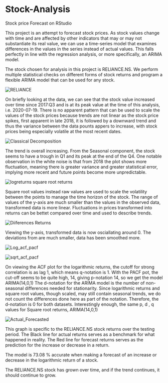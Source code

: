 # Stock-Analysis
Stock price Forecast on RStudio

This project is an attempt to forecast stock prices.
As stock values change with time and are affected by other indicators that may or may not substantiate its real value, we can use a time-series model that examines differences in the values in the series instead of actual values. This falls perfectly in line with the regression analysis, or more specifically, an ARIMA model.

The stock chosen for analysis in this project is RELIANCE.NS.
We perform multiple statistical checks on different forms of stock returns and program a flexible ARIMA model that can be used for any stock.

![RELIANCE](https://user-images.githubusercontent.com/51287188/112314715-578e6200-8ccf-11eb-9b78-4235b93d2ea6.png)

On briefly looking at the data, we can see that the stock value increased over time since 2017:Q3 and is at its peak value at the time of this analysis, i.e. 2020-07-19. There is no apparent pattern that can be used to scale the values of the stock prices because trends are not linear as the stock price spikes, first apparent in late 2018, it is followed by a downward trend and thus the variance  between the data pounts appers to increase, with stock prices being especially volatile at the most recent dates.

![Classical Decomposition](https://user-images.githubusercontent.com/51287188/112314891-8dcbe180-8ccf-11eb-847e-1ddd5143a939.png)

The trend is overall increasing. From the Seasonal component, the stock seems to have a trough in Q1 and its peak at the end of the Q4. One notable observation in the white noise is that from 2018 the plot shows more fluctuation, meaning there is greater variance and greater statistical error, implying more recent and future points become more unpredictable.

![logreturns   square root returns](https://user-images.githubusercontent.com/51287188/112314999-a89e5600-8ccf-11eb-80e7-7b309097b555.png)

Square root values instead raw values are used to scale the volatility between the points to manage the time horizon of the stock.
The range of values of the y-axis are much smaller than the values in the observed data, transformed data is more linear.
Fluctuations in prices transformed into returns can be bettet compared over time and used to describe trends.

![Diiferences Returns](https://user-images.githubusercontent.com/51287188/112315043-b6ec7200-8ccf-11eb-91e5-14af07708c69.png)

Viewing the y-axis, transformed data is now osciallating around 0. The deviations from are much smaller, data has been smoothed more.

![Log_acf_pacf](https://user-images.githubusercontent.com/51287188/112315440-282c2500-8cd0-11eb-9a2d-b89c5ecd51ac.png)

![sqrt_acf_pacf](https://user-images.githubusercontent.com/51287188/112315077-bfdd4380-8ccf-11eb-8eca-681d4e9014a2.png)

On viewing the ACF plot for the logarithmic returns, the cutoff for strong correlation is as lag 1, which means q-notation is 1.
With the PACF pot, the cut-off seems to be quite high, 14, giving p-notation 14, so we get the model ARIMA(14,0,1)
The d-notation for the ARIMA model is the number of non-seasonal differences needed for stationarity.
Since logarithmic returns and square root values, though scaled, may still contain seasonal trends, we do not count the differences done here as part of the notation. Therefore, the d-notation is 0 for both datasets.
Interestingly enough, the same p, d , q values for Square root returns, ARIMA(14,0,1)

![Actual_Forecasted](https://user-images.githubusercontent.com/51287188/112315084-c1a70700-8ccf-11eb-834f-5974adc245f6.png)

This graph is specific to the RELIANCE.NS stock returns over the testing period. The Black line for actual returns 
serves as a benchmark for what happened in reality. The Red line for forecast returns serves as the prediction for the 
increase or decrease in a return.

The model is 73.08 % accurate when making a forecast of an increase or decrease in the logarithmic return of a stock.

The RELIANCE.NS stock has grown over time, and if the trend continues, it should continue to grow. 
